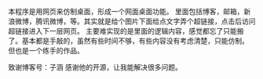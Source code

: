  本程序是用网页来仿制桌面，形成一个网面桌面功能。
 里面包括博客，邮箱，新浪微博，腾讯微博，等。其实就是给个图片下面给点文字弄个超链接，点击后访问超链接进入下一层网页。
 主要难实现的是里面的逻辑内容，感觉都忘了只能搬了。基本都是手敲的，虽然有些时间不够，有些内容没有考虑清楚，只能仿制。
 但也是一个练手的作品。
 
 
 
 致谢博客号：子涵     感谢他的开源，让我能解决很多问题。
